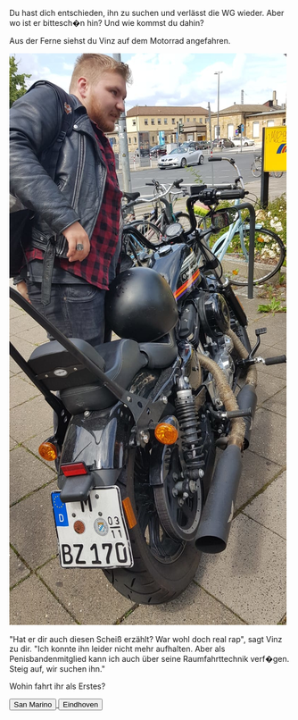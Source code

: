Du hast dich entschieden, ihn zu suchen und verlässt die WG wieder. Aber wo ist er bittesch�n hin? Und wie kommst du dahin?

Aus der Ferne siehst du Vinz auf dem Motorrad angefahren.

<img src="img/vinzaufrad.jpg">

"Hat er dir auch diesen Scheiß erzählt? War wohl doch real rap", sagt Vinz zu dir.
"Ich konnte ihn leider nicht mehr aufhalten. Aber als Penisbandenmitglied kann ich auch über seine Raumfahrttechnik verf�gen.
Steig auf, wir suchen ihn."


Wohin fahrt ihr als Erstes?


<a href="/leonardkestelistweg.github.io/sanmarino">
<button>San Marino</button>
</a>
<a href="/leonardkestelistweg.github.io/eindhoven">
<button>Eindhoven</button>
</a>